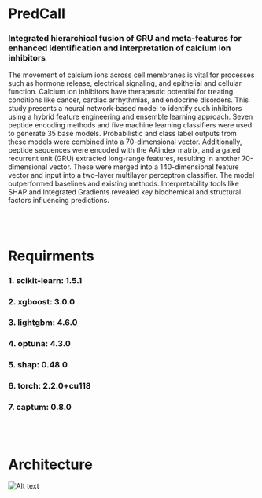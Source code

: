 # PredCaII
### Integrated hierarchical fusion of GRU and meta-features for enhanced identification and interpretation of calcium ion inhibitors

The movement of calcium ions across cell membranes is vital for processes such as hormone release, electrical signaling, and epithelial and cellular function. Calcium ion inhibitors have therapeutic potential for treating conditions like cancer, cardiac arrhythmias, and endocrine disorders. This study presents a neural network-based model to identify such inhibitors using a hybrid feature engineering and ensemble learning approach. Seven peptide encoding methods and five machine learning classifiers were used to generate 35 base models. Probabilistic and class label outputs from these models were combined into a 70-dimensional vector. Additionally, peptide sequences were encoded with the AAindex matrix, and a gated recurrent unit (GRU) extracted long-range features, resulting in another 70-dimensional vector. These were merged into a 140-dimensional feature vector and input into a two-layer multilayer perceptron classifier. The model outperformed baselines and existing methods. Interpretability tools like SHAP and Integrated Gradients revealed key biochemical and structural factors influencing predictions.

<br>
<br>

# Requirments
### 1. scikit-learn:   1.5.1
### 2. xgboost:   3.0.0
### 3. lightgbm:   4.6.0
### 4. optuna:   4.3.0
### 5. shap:  0.48.0
### 6. torch:  2.2.0+cu118
### 7. captum:  0.8.0


<br>
<br>

# Architecture
<img src="Architecture.png" alt="Alt text" title="PredCaII Method Architecture">

